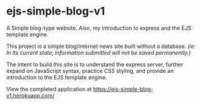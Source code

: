 # ejs-simple-blog-v1
A Simple blog-type website. Also, my introduction to express and the EJS template engine.

This project is a simple blog/internet news site built without a database. *(ie: In its current state, information submitted will not be saved permanently.)*

The intent to build this site is to understand the express server, further expand on JavaScript syntax, practice CSS styling, and provide an introduction to the EJS template engine.

View the completed application at https://ejs-simple-blog-v1.herokuapp.com/
